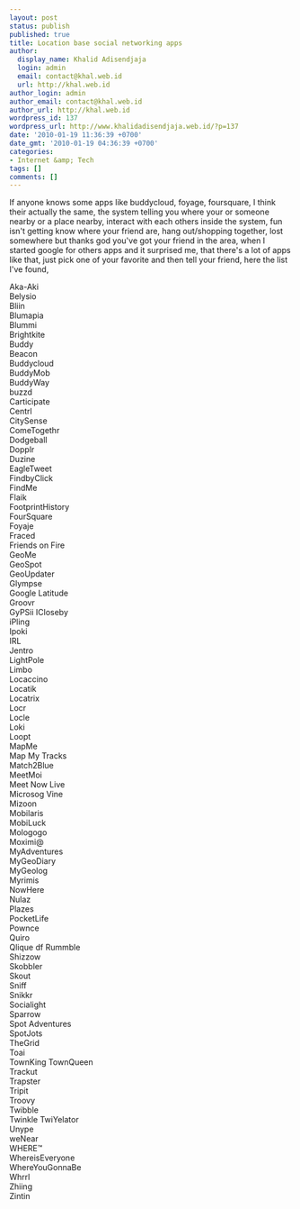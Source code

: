 ```yaml
---
layout: post
status: publish
published: true
title: Location base social networking apps
author:
  display_name: Khalid Adisendjaja
  login: admin
  email: contact@khal.web.id
  url: http://khal.web.id
author_login: admin
author_email: contact@khal.web.id
author_url: http://khal.web.id
wordpress_id: 137
wordpress_url: http://www.khalidadisendjaja.web.id/?p=137
date: '2010-01-19 11:36:39 +0700'
date_gmt: '2010-01-19 04:36:39 +0700'
categories:
- Internet &amp; Tech
tags: []
comments: []
---
```

If anyone knows some apps like buddycloud, foyage, foursquare, I think their actually the same, the system telling you where your or someone nearby or a place nearby, interact with each others inside the system, fun isn't getting know where your friend are, hang out/shopping together, lost somewhere but thanks god you've got your friend in the area, when I started google for others apps and it surprised me, that there's a lot of apps like that, just pick one of your favorite and then tell your friend, here the list I've found,

 Aka-Aki  
 Belysio  
 Bliin  
 Blumapia  
 Blummi  
 Brightkite  
 Buddy  
 Beacon  
 Buddycloud  
 BuddyMob  
 BuddyWay  
 buzzd  
 Carticipate  
 Centrl  
 CitySense  
 ComeTogethr  
 Dodgeball  
 Dopplr  
 Duzine  
 EagleTweet  
 FindbyClick  
 FindMe  
 Flaik  
 FootprintHistory  
 FourSquare  
 Foyaje  
 Fraced  
 Friends on Fire  
 GeoMe  
 GeoSpot  
 GeoUpdater  
 Glympse  
 Google Latitude  
 Groovr  
 GyPSii ICloseby  
 iPling  
 Ipoki  
 IRL  
 Jentro  
 LightPole  
 Limbo  
 Locaccino  
 Locatik  
 Locatrix  
 Locr  
 Locle  
 Loki  
 Loopt  
 MapMe  
 Map My Tracks  
 Match2Blue  
 MeetMoi  
 Meet Now Live  
 Microsog Vine  
 Mizoon  
 Mobilaris  
 MobiLuck  
 Mologogo  
 Moximi@  
 MyAdventures  
 MyGeoDiary  
 MyGeolog  
 Myrimis  
 NowHere  
 Nulaz  
 Plazes  
 PocketLife  
 Pownce  
 Quiro  
 Qlique df Rummble  
 Shizzow  
 Skobbler  
 Skout  
 Sniff  
 Snikkr  
 Socialight  
 Sparrow  
 Spot Adventures  
 SpotJots  
 TheGrid  
 Toai  
 TownKing TownQueen  
 Trackut  
 Trapster  
 Tripit  
 Troovy  
 Twibble  
 Twinkle TwiYelator  
 Unype  
 weNear  
 WHERE™  
 WhereisEveryone  
 WhereYouGonnaBe  
 Whrrl  
 Zhiing  
 Zintin